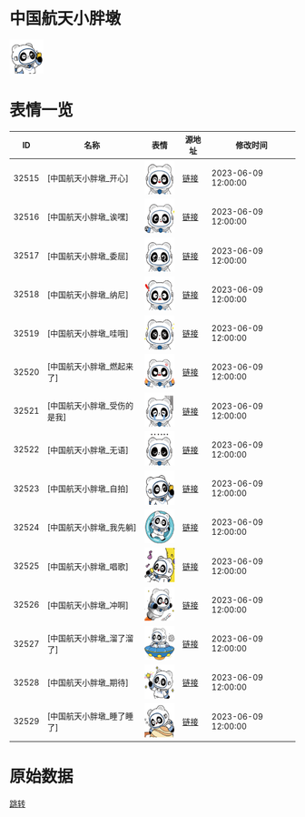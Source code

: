 # 中国航天小胖墩

<img src="./cover.png" height="60" alt="cover" />

# 表情一览

|ID|名称|表情|源地址|修改时间|
|----|----|----|----|----|
|32515|[中国航天小胖墩_开心]|<img src="./pic/032515_%5B中国航天小胖墩_开心%5D.png" height="60" alt="开心"/>|[链接](https://i0.hdslb.com/bfs/garb/2d3f69f03e04200eb41206fbdd5af541cc576510.png)|2023-06-09 12:00:00|
|32516|[中国航天小胖墩_诶嘿]|<img src="./pic/032516_%5B中国航天小胖墩_诶嘿%5D.png" height="60" alt="诶嘿"/>|[链接](https://i0.hdslb.com/bfs/garb/87ef8edbb92a0ac8e6930cf25eaf1b55c75b8267.png)|2023-06-09 12:00:00|
|32517|[中国航天小胖墩_委屈]|<img src="./pic/032517_%5B中国航天小胖墩_委屈%5D.png" height="60" alt="委屈"/>|[链接](https://i0.hdslb.com/bfs/garb/ed03b12227cc9d3c9f5620dc6680263dd4126661.png)|2023-06-09 12:00:00|
|32518|[中国航天小胖墩_纳尼]|<img src="./pic/032518_%5B中国航天小胖墩_纳尼%5D.png" height="60" alt="纳尼"/>|[链接](https://i0.hdslb.com/bfs/garb/af0686485079c3ac0a445c1abe08c9cf50d857fd.png)|2023-06-09 12:00:00|
|32519|[中国航天小胖墩_哇哦]|<img src="./pic/032519_%5B中国航天小胖墩_哇哦%5D.png" height="60" alt="哇哦"/>|[链接](https://i0.hdslb.com/bfs/garb/6cdea3bf1f7ee9a37706fe7023a74e176fe35901.png)|2023-06-09 12:00:00|
|32520|[中国航天小胖墩_燃起来了]|<img src="./pic/032520_%5B中国航天小胖墩_燃起来了%5D.png" height="60" alt="燃起来了"/>|[链接](https://i0.hdslb.com/bfs/garb/dd940efd5ce7a04b5ae8f3e9c372fc728dcd2db3.png)|2023-06-09 12:00:00|
|32521|[中国航天小胖墩_受伤的是我]|<img src="./pic/032521_%5B中国航天小胖墩_受伤的是我%5D.png" height="60" alt="受伤的是我"/>|[链接](https://i0.hdslb.com/bfs/garb/3e0bf11273ccac51861d741cc739cfc80ddb6f19.png)|2023-06-09 12:00:00|
|32522|[中国航天小胖墩_无语]|<img src="./pic/032522_%5B中国航天小胖墩_无语%5D.png" height="60" alt="无语"/>|[链接](https://i0.hdslb.com/bfs/garb/6076d9e08d23bd7fd25ab18994347b76f93464bc.png)|2023-06-09 12:00:00|
|32523|[中国航天小胖墩_自拍]|<img src="./pic/032523_%5B中国航天小胖墩_自拍%5D.png" height="60" alt="自拍"/>|[链接](https://i0.hdslb.com/bfs/garb/fcac0919ebe0bb4562efa341e3ee1c87a994a214.png)|2023-06-09 12:00:00|
|32524|[中国航天小胖墩_我先躺]|<img src="./pic/032524_%5B中国航天小胖墩_我先躺%5D.png" height="60" alt="我先躺"/>|[链接](https://i0.hdslb.com/bfs/garb/570e8fe6889fb63e09c78f7306b477e529b10ab8.png)|2023-06-09 12:00:00|
|32525|[中国航天小胖墩_唱歌]|<img src="./pic/032525_%5B中国航天小胖墩_唱歌%5D.png" height="60" alt="唱歌"/>|[链接](https://i0.hdslb.com/bfs/garb/07e3a41faf59a55ae0439fa27380feefcc4cac92.png)|2023-06-09 12:00:00|
|32526|[中国航天小胖墩_冲啊]|<img src="./pic/032526_%5B中国航天小胖墩_冲啊%5D.png" height="60" alt="冲啊"/>|[链接](https://i0.hdslb.com/bfs/garb/6245c6c29d6c42335241f1f58290f7c90d83677e.png)|2023-06-09 12:00:00|
|32527|[中国航天小胖墩_溜了溜了]|<img src="./pic/032527_%5B中国航天小胖墩_溜了溜了%5D.png" height="60" alt="溜了溜了"/>|[链接](https://i0.hdslb.com/bfs/garb/3ef9867cbdf20abf073215fba95609481851349f.png)|2023-06-09 12:00:00|
|32528|[中国航天小胖墩_期待]|<img src="./pic/032528_%5B中国航天小胖墩_期待%5D.png" height="60" alt="期待"/>|[链接](https://i0.hdslb.com/bfs/garb/ee916f072efbd028b52d1dde8bf02bf0f2150600.png)|2023-06-09 12:00:00|
|32529|[中国航天小胖墩_睡了睡了]|<img src="./pic/032529_%5B中国航天小胖墩_睡了睡了%5D.png" height="60" alt="睡了睡了"/>|[链接](https://i0.hdslb.com/bfs/garb/3fb0d448232b85d1a48ea30a81ec6cecb463095c.png)|2023-06-09 12:00:00|

# 原始数据

[跳转](./raw.json)

